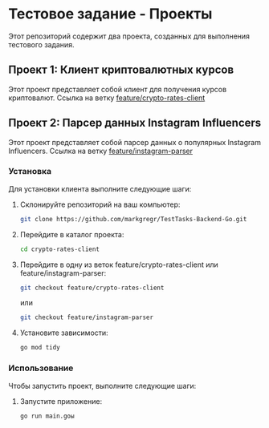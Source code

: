 ﻿# Тестовое задание - Проекты

Этот репозиторий содержит два проекта, созданных для выполнения тестового задания.

## Проект 1: Клиент криптовалютных курсов

Этот проект представляет собой клиент для получения курсов криптовалют. Ссылка на ветку [feature/crypto-rates-client](https://github.com/markgregr/TestTasks-Backend-Go/tree/feature/crypto-rates-client)

## Проект 2: Парсер данных Instagram Influencers

Этот проект представляет собой парсер данных о популярных Instagram Influencers. Ссылка на ветку [feature/instagram-parser](https://github.com/markgregr/TestTasks-Backend-Go/tree/feature/instagram-parser)

### Установка

Для установки клиента выполните следующие шаги:

1. Склонируйте репозиторий на ваш компьютер:

   ```bash
   git clone https://github.com/markgregr/TestTasks-Backend-Go.git
   ```

2. Перейдите в каталог проекта:

   ```bash
   cd crypto-rates-client
   ```

3. Перейдите в одну из веток feature/crypto-rates-client или feature/instagram-parser:

   ```bash
   git checkout feature/crypto-rates-client
   ```

   или

   ```bash
   git checkout feature/instagram-parser
   ```

4. Установите зависимости:

   ```bash
   go mod tidy
   ```

### Использование

Чтобы запустить проект, выполните следующие шаги:

1. Запустите приложение:

   ```bash
   go run main.goы
   ```
